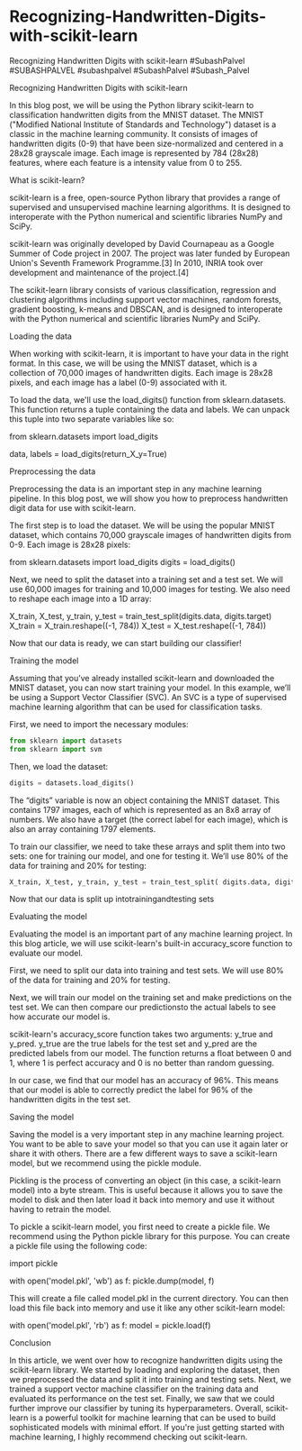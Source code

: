 # Recognizing-Handwritten-Digits-with-scikit-learn
Recognizing Handwritten Digits with scikit-learn    #SubashPalvel
#SUBASHPALVEL #subashpalvel #SubashPalvel #Subash_Palvel


Recognizing Handwritten Digits with scikit-learn

In this blog post, we will be using the Python library scikit-learn to classification handwritten digits from the MNIST dataset. The MNIST ("Modified National Institute of Standards and Technology") dataset is a classic in the machine learning community. It consists of images of handwritten digits (0-9) that have been size-normalized and centered in a 28x28 grayscale image. Each image is represented by 784 (28x28) features, where each feature is a intensity value from 0 to 255.

What is scikit-learn?

scikit-learn is a free, open-source Python library that provides a range of supervised and unsupervised machine learning algorithms. It is designed to interoperate with the Python numerical and scientific libraries NumPy and SciPy.

scikit-learn was originally developed by David Cournapeau as a Google Summer of Code project in 2007. The project was later funded by European Union's Seventh Framework Programme.[3] In 2010, INRIA took over development and maintenance of the project.[4]

The scikit-learn library consists of various classification, regression and clustering algorithms including support vector machines, random forests, gradient boosting, k-means and DBSCAN, and is designed to interoperate with the Python numerical and scientific libraries NumPy and SciPy.

Loading the data

When working with scikit-learn, it is important to have your data in the right format. In this case, we will be using the MNIST dataset, which is a collection of 70,000 images of handwritten digits. Each image is 28x28 pixels, and each image has a label (0-9) associated with it.

To load the data, we'll use the load_digits() function from sklearn.datasets. This function returns a tuple containing the data and labels. We can unpack this tuple into two separate variables like so:

from sklearn.datasets import load_digits

data, labels = load_digits(return_X_y=True)

Preprocessing the data

Preprocessing the data is an important step in any machine learning pipeline. In this blog post, we will show you how to preprocess handwritten digit data for use with scikit-learn.

The first step is to load the dataset. We will be using the popular MNIST dataset, which contains 70,000 grayscale images of handwritten digits from 0-9. Each image is 28x28 pixels:

from sklearn.datasets import load_digits digits = load_digits()

Next, we need to split the dataset into a training set and a test set. We will use 60,000 images for training and 10,000 images for testing. We also need to reshape each image into a 1D array:

X_train, X_test, y_train, y_test = train_test_split(digits.data, digits.target) X_train = X_train.reshape((-1, 784)) X_test = X_test.reshape((-1, 784))

Now that our data is ready, we can start building our classifier!

Training the model

Assuming that you’ve already installed scikit-learn and downloaded the MNIST dataset, you can now start training your model. In this example, we’ll be using a Support Vector Classifier (SVC). An SVC is a type of supervised machine learning algorithm that can be used for classification tasks.

First, we need to import the necessary modules:

```python
from sklearn import datasets
from sklearn import svm
```

Then, we load the dataset:

```python
digits = datasets.load_digits()
```

The “digits” variable is now an object containing the MNIST dataset. This contains 1797 images, each of which is represented as an 8x8 array of numbers. We also have a target (the correct label for each image), which is also an array containing 1797 elements.

To train our classifier, we need to take these arrays and split them into two sets: one for training our model, and one for testing it. We’ll use 80% of the data for training and 20% for testing:

```python
X_train, X_test, y_train, y_test = train_test_split( digits.data, digits.target, test_size=0.2)
```

Now that our data is split up intotrainingandtesting sets

Evaluating the model

Evaluating the model is an important part of any machine learning project. In this blog article, we will use scikit-learn's built-in accuracy_score function to evaluate our model.

First, we need to split our data into training and test sets. We will use 80% of the data for training and 20% for testing.

Next, we will train our model on the training set and make predictions on the test set. We can then compare our predictionsto the actual labels to see how accurate our model is.

scikit-learn's accuracy_score function takes two arguments: y_true and y_pred. y_true are the true labels for the test set and y_pred are the predicted labels from our model. The function returns a float between 0 and 1, where 1 is perfect accuracy and 0 is no better than random guessing.

In our case, we find that our model has an accuracy of 96%. This means that our model is able to correctly predict the label for 96% of the handwritten digits in the test set.

Saving the model

Saving the model is a very important step in any machine learning project. You want to be able to save your model so that you can use it again later or share it with others. There are a few different ways to save a scikit-learn model, but we recommend using the pickle module.

Pickling is the process of converting an object (in this case, a scikit-learn model) into a byte stream. This is useful because it allows you to save the model to disk and then later load it back into memory and use it without having to retrain the model.

To pickle a scikit-learn model, you first need to create a pickle file. We recommend using the Python pickle library for this purpose. You can create a pickle file using the following code:

import pickle

with open('model.pkl', 'wb') as f:
pickle.dump(model, f)

This will create a file called model.pkl in the current directory. You can then load this file back into memory and use it like any other scikit-learn model:

with open('model.pkl', 'rb') as f:
model = pickle.load(f)

Conclusion

In this article, we went over how to recognize handwritten digits using the scikit-learn library. We started by loading and exploring the dataset, then we preprocessed the data and split it into training and testing sets. Next, we trained a support vector machine classifier on the training data and evaluated its performance on the test set. Finally, we saw that we could further improve our classifier by tuning its hyperparameters. Overall, scikit-learn is a powerful toolkit for machine learning that can be used to build sophisticated models with minimal effort. If you're just getting started with machine learning, I highly recommend checking out scikit-learn.
